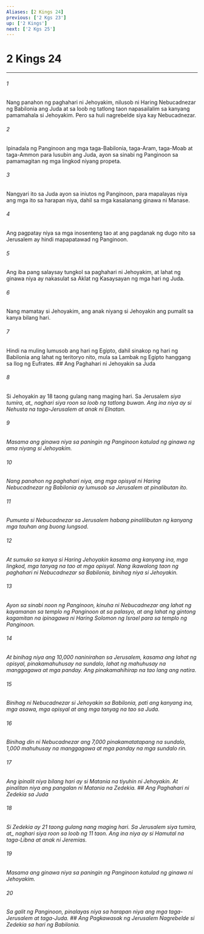 ```yaml
---
Aliases: [2 Kings 24]
previous: ['2 Kgs 23']
up: ['2 Kings']
next: ['2 Kgs 25']
---
```

# 2 Kings 24

***






















###### 1 










Nang panahon ng paghahari ni Jehoyakim, nilusob ni Haring Nebucadnezar ng Babilonia ang Juda at sa loob ng tatlong taon napasailalim sa kanyang pamamahala si Jehoyakim. Pero sa huli nagrebelde siya kay Nebucadnezar. 





















###### 2 










Ipinadala ng Panginoon ang mga taga-Babilonia, taga-Aram, taga-Moab at taga-Ammon para lusubin ang Juda, ayon sa sinabi ng Panginoon sa pamamagitan ng mga lingkod niyang propeta. 





















###### 3 










Nangyari ito sa Juda ayon sa iniutos ng Panginoon, para mapalayas niya ang mga ito sa harapan niya, dahil sa mga kasalanang ginawa ni Manase. 





















###### 4 










Ang pagpatay niya sa mga inosenteng tao at ang pagdanak ng dugo nito sa Jerusalem ay hindi mapapatawad ng Panginoon. 





















###### 5 










Ang iba pang salaysay tungkol sa paghahari ni Jehoyakim, at lahat ng ginawa niya ay nakasulat sa Aklat ng Kasaysayan ng mga hari ng Juda. 





















###### 6 










Nang mamatay si Jehoyakim, ang anak niyang si Jehoyakin ang pumalit sa kanya bilang hari. 





















###### 7 










Hindi na muling lumusob ang hari ng Egipto, dahil sinakop ng hari ng Babilonia ang lahat ng teritoryo nito, mula sa Lambak ng Egipto hanggang sa Ilog ng Eufrates. ## Ang Paghahari ni Jehoyakin sa Juda 





















###### 8 










Si Jehoyakin ay 18 taong gulang nang maging hari. Sa Jerusalem <i class="trans-change">siya tumira, at_ naghari siya roon sa loob ng tatlong buwan. Ang ina niya ay si Nehusta na taga-Jerusalem at anak ni Elnatan. 





















###### 9 










Masama ang ginawa niya sa paningin ng Panginoon katulad ng ginawa ng ama niyang si Jehoyakim. 





















###### 10 










Nang panahon ng paghahari niya, ang mga opisyal ni Haring Nebucadnezar ng Babilonia ay lumusob sa Jerusalem at pinalibutan ito. 





















###### 11 










Pumunta si Nebucadnezar sa Jerusalem habang pinalilibutan ng kanyang mga tauhan ang buong lungsod. 





















###### 12 










At sumuko sa kanya si Haring Jehoyakin kasama ang kanyang ina, mga lingkod, mga tanyag na tao at mga opisyal. Nang ikawalong taon ng paghahari ni Nebucadnezar sa Babilonia, binihag niya si Jehoyakin. 





















###### 13 










Ayon sa sinabi noon ng Panginoon, kinuha ni Nebucadnezar ang lahat ng kayamanan sa templo ng Panginoon at sa palasyo, at ang lahat ng gintong kagamitan na ipinagawa ni Haring Solomon ng Israel para sa templo ng Panginoon. 





















###### 14 










At binihag niya ang 10,000 naninirahan sa Jerusalem, kasama ang lahat ng opisyal, pinakamahuhusay na sundalo, lahat ng mahuhusay na manggagawa at mga panday. Ang pinakamahihirap na tao lang ang natira. 





















###### 15 










Binihag ni Nebucadnezar si Jehoyakin sa Babilonia, pati ang kanyang ina, mga asawa, mga opisyal at ang mga tanyag na tao sa Juda. 





















###### 16 










Binihag din ni Nebucadnezar ang 7,000 pinakamatatapang na sundalo, 1,000 mahuhusay na manggagawa at mga panday na mga sundalo rin. 





















###### 17 










Ang ipinalit niya bilang hari ay si Matania na tiyuhin ni Jehoyakin. At pinalitan niya ang pangalan ni Matania na Zedekia. ## Ang Paghahari ni Zedekia sa Juda 





















###### 18 










Si Zedekia ay 21 taong gulang nang maging hari. Sa Jerusalem <i class="trans-change">siya tumira, at_ naghari siya roon sa loob ng 11 taon. Ang ina niya ay si Hamutal na taga-Libna at anak ni Jeremias. 





















###### 19 










Masama ang ginawa niya sa paningin ng Panginoon katulad ng ginawa ni Jehoyakim. 





















###### 20 










Sa galit ng Panginoon, pinalayas niya sa harapan niya ang mga taga-Jerusalem at taga-Juda. ## Ang Pagkawasak ng Jerusalem Nagrebelde si Zedekia sa hari ng Babilonia.
